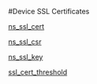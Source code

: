 #Device SSL Certificates

[ns_ssl_cert](../device-ssl-certificates/ns_ssl_cert.md)
[ns_ssl_csr](../device-ssl-certificates/ns_ssl_csr.md)
[ns_ssl_key](../device-ssl-certificates/ns_ssl_key.md)
[ssl_cert_threshold](../device-ssl-certificates/ssl_cert_threshold.md)


